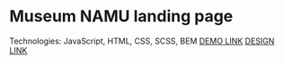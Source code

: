 # Museum NAMU landing page
Technologies: JavaScript, HTML, CSS, SCSS, BEM
[DEMO LINK](https://github.com/Rom911/Museum_NAMU)
[DESIGN LINK](https://www.figma.com/file/cRBCqE06cDrY3s4jX7h3iY/%D0%9D%D0%90%D0%9C%D0%A3-(Edit)?node-id=0%3A1)
